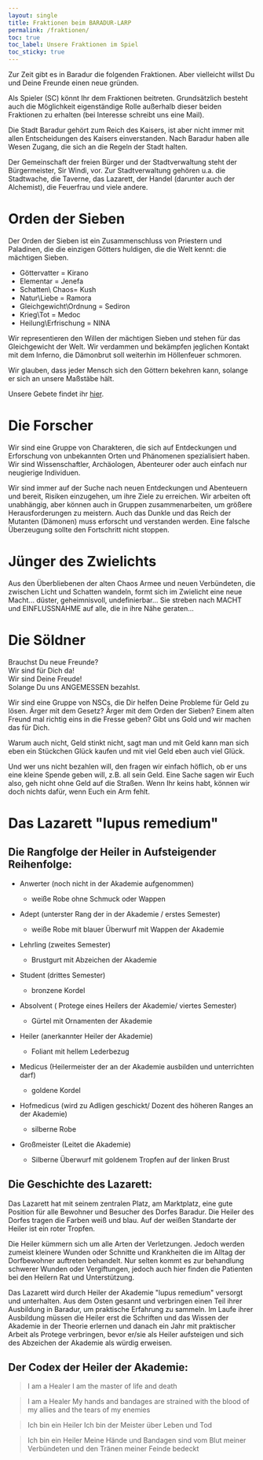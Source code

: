 ```yaml
---
layout: single
title: Fraktionen beim BARADUR-LARP
permalink: /fraktionen/
toc: true
toc_label: Unsere Fraktionen im Spiel
toc_sticky: true
---
```




Zur Zeit gibt es in Baradur die folgenden Fraktionen.
Aber vielleicht willst Du und Deine Freunde einen neue gründen.


Als Spieler (SC) könnt Ihr dem Fraktionen beitreten. Grundsätzlich besteht auch die Möglichkeit eigenständige Rolle außerhalb dieser beiden Fraktionen zu erhalten (bei Interesse schreibt uns eine Mail).

Die Stadt Baradur gehört zum Reich des Kaisers, ist aber nicht immer mit allen Entscheidungen des Kaisers einverstanden. Nach Baradur haben alle Wesen Zugang, die sich an die Regeln der Stadt halten.  

Der Gemeinschaft der freien Bürger und der Stadtverwaltung steht der Bürgermeister, Sir Windi, vor. Zur Stadtverwaltung gehören u.a. die Stadtwache, die Taverne, das Lazarett, der Handel (darunter auch der Alchemist), die Feuerfrau und viele andere.

# Orden der Sieben

Der Orden der Sieben ist ein Zusammenschluss von Priestern und Paladinen, die die einzigen Götters huldigen, die die Welt kennt: die mächtigen Sieben.

* Göttervatter = Kirano
* Elementar = Jenefa
* Schatten\ Chaos= Kush
* Natur\Liebe = Ramora
* Gleichgewicht\Ordnung = Sediron
* Krieg\Tot = Medoc
* Heilung\Erfrischung = NINA

Wir representieren den Willen der mächtigen Sieben und stehen für das Gleichgewicht der Welt.
Wir verdammen und bekämpfen jeglichen Kontakt mit dem Inferno, die Dämonbrut soll weiterhin im Höllenfeuer schmoren.

Wir glauben, dass jeder Mensch sich den Göttern bekehren kann, solange er sich an unsere Maßstäbe hält.

Unsere Gebete findet ihr [hier](/fraktionen/sieben/).


# Die Forscher

Wir sind eine  Gruppe von Charakteren, die sich auf Entdeckungen und Erforschung von unbekannten Orten und Phänomenen spezialisiert haben. Wir sind  Wissenschaftler, Archäologen, Abenteurer oder auch einfach nur neugierige Individuen.

Wir  sind immer auf der Suche nach neuen Entdeckungen und Abenteuern und bereit, Risiken einzugehen, um ihre Ziele zu erreichen. Wir  arbeiten oft unabhängig, aber können auch in Gruppen zusammenarbeiten, um größere Herausforderungen zu meistern. 
Auch das Dunkle und das Reich der Mutanten (Dämonen) muss erforscht und verstanden werden.
Eine falsche Überzeugung sollte den Fortschritt nicht stoppen.



# Jünger des Zwielichts
Aus den Überbliebenen der alten Chaos Armee und neuen Verbündeten, die zwischen Licht und Schatten wandeln, formt sich im Zwielicht eine neue Macht... düster, geheimnisvoll, undefinierbar... Sie streben nach MACHT und EINFLUSSNAHME auf alle, die in ihre Nähe geraten...


# Die Söldner

Brauchst Du neue Freunde?\
Wir sind für Dich da!\
Wir sind Deine Freude!\
Solange Du uns ANGEMESSEN bezahlst.
 

Wir sind eine Gruppe von NSCs, die Dir helfen Deine Probleme für Geld zu lösen. Ärger mit dem Gesetz? Ärger mit dem Orden der Sieben? Einem alten Freund mal richtig eins in die Fresse geben? 
Gibt uns Gold und wir machen das für Dich.

Warum auch nicht, Geld stinkt nicht, sagt man und mit Geld kann man sich eben ein Stückchen Glück kaufen und mit viel Geld eben auch viel Glück.

Und wer uns nicht bezahlen will, den fragen wir einfach höflich, ob er uns eine kleine Spende geben will, z.B. all sein Geld. 
Eine Sache sagen wir Euch also, geh nicht ohne Geld auf die Straßen. Wenn Ihr keins habt, können wir doch nichts dafür, wenn Euch ein Arm fehlt.

# Das Lazarett "lupus remedium" 


## Die Rangfolge der Heiler in Aufsteigender Reihenfolge: 
      
- Anwerter	(noch nicht in der Akademie aufgenommen)
    - weiße Robe ohne Schmuck oder Wappen

- Adept (unterster Rang der in der Akademie / erstes Semester)
    - weiße Robe mit blauer Überwurf mit Wappen der Akademie

- Lehrling 	(zweites Semester)
    - Brustgurt mit Abzeichen der Akademie

- Student 	(drittes Semester)
    - bronzene Kordel 

- Absolvent 	( Protege eines Heilers der Akademie/ viertes Semester) 
    - Gürtel mit Ornamenten der Akademie 

- Heiler 		(anerkannter Heiler der Akademie)
    - Foliant mit hellem Lederbezug 

- Medicus 	(Heilermeister der an der Akademie ausbilden und unterrichten darf)
    - goldene Kordel 

- Hofmedicus	(wird zu Adligen geschickt/ Dozent des höheren Ranges an der Akademie)
    - silberne Robe 

- Großmeister 	(Leitet die Akademie)		
    - Silberne Überwurf mit goldenem Tropfen auf der linken Brust

## Die Geschichte des Lazarett: 

Das Lazarett hat mit seinem zentralen Platz, am Marktplatz, eine gute Position für alle Bewohner und Besucher des Dorfes Baradur. 
Die Heiler des Dorfes tragen die Farben weiß und blau. 
Auf der weißen Standarte der Heiler ist ein roter Tropfen. 

Die Heiler kümmern sich um alle Arten der Verletzungen. 
Jedoch werden zumeist kleinere Wunden oder Schnitte und Krankheiten die im Alltag der Dorfbewohner auftreten behandelt. 
Nur selten kommt es zur behandlung schwerer Wunden oder Vergiftungen, jedoch auch hier finden die Patienten bei den Heilern Rat und Unterstützung. 

Das Lazarett wird durch Heiler der Akademie "lupus remedium" versorgt und unterhalten. 
Aus dem Osten gesannt und verbringen einen Teil ihrer Ausbildung in Baradur, um praktische Erfahrung zu sammeln. 
Im Laufe ihrer Ausbildung müssen die Heiler erst die Schriften und das Wissen der Akademie in der Theorie erlernen und danach ein Jahr mit praktischer Arbeit als Protege verbringen, bevor er/sie als Heiler aufsteigen und sich des Abzeichen der Akademie als würdig erweisen. 


## Der Codex der Heiler der Akademie: 


> I am a Healer
> I am the master of life and death

> I am a Healer
> My hands and bandages are strained with the 
> blood of my allies and the tears of my enemies


> Ich bin ein Heiler
> Ich bin der Meister über Leben und Tod
 
> Ich bin ein Heiler
> Meine Hände und Bandagen sind vom Blut meiner 
> Verbündeten und den Tränen meiner Feinde bedeckt


